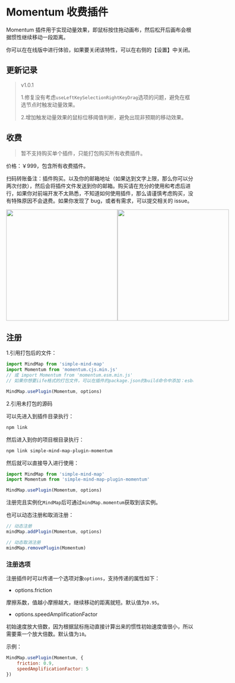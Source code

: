# Momentum 收费插件

Momentum 插件用于实现动量效果，即鼠标按住拖动画布，然后松开后画布会根据惯性继续移动一段距离。

你可以在在线版中进行体验，如果要关闭该特性，可以在右侧的【设置】中关闭。

## 更新记录

> v1.0.1
>
> 1.修复没有考虑`useLeftKeySelectionRightKeyDrag`选项的问题，避免在框选节点时触发动量效果。
>
> 2.增加触发动量效果的鼠标位移阈值判断，避免出现非预期的移动效果。

## 收费

> 暂不支持购买单个插件，只能打包购买所有收费插件。

价格：￥999，包含所有收费插件。

扫码转账备注：插件购买。以及你的邮箱地址（如果达到文字上限，那么你可以分两次付款），然后会将插件文件发送到你的邮箱。购买请在充分的使用和考虑后进行，如果你对前端开发不太熟悉，不知道如何使用插件，那么请谨慎考虑购买，没有特殊原因不会退费。如果你发现了 bug，或者有需求，可以提交相关的 issue。

<p style="display:flex;align-items: flex-end;">

<img src="../assets/img/alipay.jpg" style="width: 300px" />
<img src="../assets/img/wechat.jpg" style="width: 300px" />

</p>

## 注册

1.引用打包后的文件：

```js
import MindMap from 'simple-mind-map'
import Momentum from 'momentum.cjs.min.js'
// 或 import Momentum from 'momentum.esm.min.js'
// 如果你想要iife格式的打包文件，可以在插件的package.json的build命令中添加：esbuild ./index.js --bundle --minify --external:buffer --format=iife --outfile=./dist/xxx.iife.min.js --global-name=xxx，然后再执行一次npm run build即可生成

MindMap.usePlugin(Momentum, options)
```

2.引用未打包的源码

可以先进入到插件目录执行：

```bash
npm link
```

然后进入到你的项目根目录执行：

```bash
npm link simple-mind-map-plugin-momentum
```

然后就可以直接导入进行使用：

```js
import MindMap from 'simple-mind-map'
import Momentum from 'simple-mind-map-plugin-momentum'

MindMap.usePlugin(Momentum, options)
```

注册完且实例化`MindMap`后可通过`mindMap.momentum`获取到该实例。

也可以动态注册和取消注册：

```js
// 动态注册
mindMap.addPlugin(Momentum, options)

// 动态取消注册
mindMap.removePlugin(Momentum)
```

### 注册选项

注册插件时可以传递一个选项对象`options`，支持传递的属性如下：

- options.friction

摩擦系数，值越小摩擦越大，继续移动的距离就短。默认值为`0.95`。

- options.speedAmplificationFactor

初始速度放大倍数，因为根据鼠标拖动直接计算出来的惯性初始速度值很小，所以需要乘一个放大倍数。默认值为`10`。

示例：

```js
MindMap.usePlugin(Momentum, {
    friction: 0.9,
    speedAmplificationFactor: 5
})
```